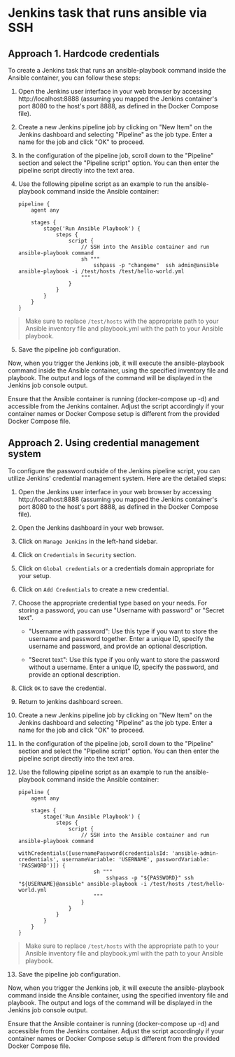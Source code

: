 # Jenkins task that runs ansible via SSH

## Approach 1. Hardcode credentials

To create a Jenkins task that runs an ansible-playbook command inside the Ansible container, you can follow these steps:

1. Open the Jenkins user interface in your web browser by accessing http://localhost:8888 (assuming you mapped the Jenkins container's port 8080 to the host's port 8888, as defined in the Docker Compose file).

2. Create a new Jenkins pipeline job by clicking on "New Item" on the Jenkins dashboard and selecting "Pipeline" as the job type. Enter a name for the job and click "OK" to proceed.

3. In the configuration of the pipeline job, scroll down to the "Pipeline" section and select the "Pipeline script" option. You can then enter the pipeline script directly into the text area.

4. Use the following pipeline script as an example to run the ansible-playbook command inside the Ansible container:

    ```
    pipeline {
        agent any

        stages {
            stage('Run Ansible Playbook') {
                steps {
                    script {
                        // SSH into the Ansible container and run ansible-playbook command
                        sh """
                            sshpass -p "changeme"  ssh admin@ansible ansible-playbook -i /test/hosts /test/hello-world.yml
                        """
                    }
                }
            }
        }
    }
    ```

  > Make sure to replace `/test/hosts` with the appropriate path to your Ansible inventory file and playbook.yml with the path to your Ansible playbook.

5. Save the pipeline job configuration.

Now, when you trigger the Jenkins job, it will execute the ansible-playbook command inside the Ansible container, using the specified inventory file and playbook. The output and logs of the command will be displayed in the Jenkins job console output.

Ensure that the Ansible container is running (docker-compose up -d) and accessible from the Jenkins container. Adjust the script accordingly if your container names or Docker Compose setup is different from the provided Docker Compose file.

## Approach 2. Using credential management system

To configure the password outside of the Jenkins pipeline script, you can utilize Jenkins' credential management system. Here are the detailed steps:

1. Open the Jenkins user interface in your web browser by accessing http://localhost:8888 (assuming you mapped the Jenkins container's port 8080 to the host's port 8888, as defined in the Docker Compose file).

2. Open the Jenkins dashboard in your web browser.

3. Click on `Manage Jenkins` in the left-hand sidebar.

4. Click on `Credentials` in `Security` section.

5. Click on `Global credentials` or a credentials domain appropriate for your setup.

6. Click on `Add Credentials` to create a new credential.

7. Choose the appropriate credential type based on your needs. For storing a password, you can use "Username with password" or "Secret text".

    - "Username with password": Use this type if you want to store the username and password together. Enter a unique ID, specify the username and password, and provide an optional description.

    - "Secret text": Use this type if you only want to store the password without a username. Enter a unique ID, specify the password, and provide an optional description.

8. Click `OK` to save the credential.

9. Return to jenkins dashboard screen.

10. Create a new Jenkins pipeline job by clicking on "New Item" on the Jenkins dashboard and selecting "Pipeline" as the job type. Enter a name for the job and click "OK" to proceed.

11. In the configuration of the pipeline job, scroll down to the "Pipeline" section and select the "Pipeline script" option. You can then enter the pipeline script directly into the text area.

12. Use the following pipeline script as an example to run the ansible-playbook command inside the Ansible container:

    ```
    pipeline {
        agent any

        stages {
            stage('Run Ansible Playbook') {
                steps {
                    script {
                        // SSH into the Ansible container and run ansible-playbook command
                        withCredentials([usernamePassword(credentialsId: 'ansible-admin-credentials', usernameVariable: 'USERNAME', passwordVariable: 'PASSWORD')]) {
                            sh """
                                sshpass -p "${PASSWORD}" ssh "${USERNAME}@ansible" ansible-playbook -i /test/hosts /test/hello-world.yml
                            """
                        }
                    }
                }
            }
        }
    }
    ```

  > Make sure to replace `/test/hosts` with the appropriate path to your Ansible inventory file and playbook.yml with the path to your Ansible playbook.

13. Save the pipeline job configuration.

Now, when you trigger the Jenkins job, it will execute the ansible-playbook command inside the Ansible container, using the specified inventory file and playbook. The output and logs of the command will be displayed in the Jenkins job console output.

Ensure that the Ansible container is running (docker-compose up -d) and accessible from the Jenkins container. Adjust the script accordingly if your container names or Docker Compose setup is different from the provided Docker Compose file.